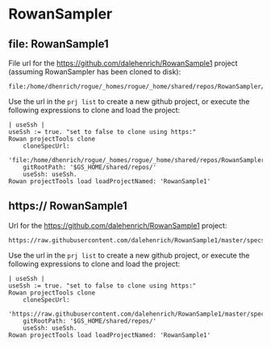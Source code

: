 # RowanSampler

## file: RowanSample1
File url for the https://github.com/dalehenrich/RowanSample1 project (assuming RowanSampler has been cloned to disk):
```
file:/home/dhenrich/rogue/_homes/rogue/_home/shared/repos/RowanSampler/specs/RowanSample1.ston
```
Use the url in the `prj list` to create a new github project, or execute the following expressions to clone and load the project:
```Smalltalk
| useSsh |
useSsh := true.	"set to false to clone using https:"
Rowan projectTools clone
	cloneSpecUrl:
		'file:/home/dhenrich/rogue/_homes/rogue/_home/shared/repos/RowanSampler/specs/RowanSample1.ston'
	gitRootPath: '$GS_HOME/shared/repos/'
	useSsh: useSsh.
Rowan projectTools load loadProjectNamed: 'RowanSample1'
```

## https:// RowanSample1
Url for the https://github.com/dalehenrich/RowanSample1 project:
```
https://raw.githubusercontent.com/dalehenrich/RowanSample1/master/specs/RowanSample1.ston
```
Use the url in the `prj list` to create a new github project, or execute the following expressions to clone and load the project:
```Smalltalk
| useSsh |
useSsh := true.	"set to false to clone using https:"
Rowan projectTools clone
	cloneSpecUrl:
		'https://raw.githubusercontent.com/dalehenrich/RowanSample1/master/specs/RowanSample1.ston'
	gitRootPath: '$GS_HOME/shared/repos/'
	useSsh: useSsh.
Rowan projectTools load loadProjectNamed: 'RowanSample1'
```
